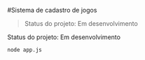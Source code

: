 #Sistema de cadastro de jogos

> Status do projeto: Em desenvolvimento

 Status do projeto: Em desenvolvimento

```
node app.js
```
